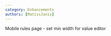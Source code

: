 ```yaml
---
category: Enhancements
authors: [MatissJanis]
---
```


Mobile rules page - set min width for value editor
